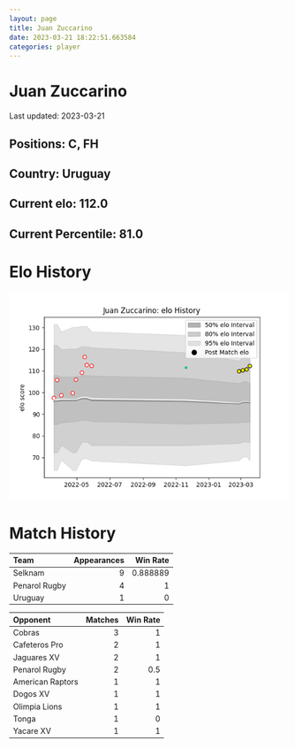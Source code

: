 ```yaml
---  
layout: page  
title: Juan Zuccarino  
date: 2023-03-21 18:22:51.663584  
categories: player  
---
```

# Juan Zuccarino


Last updated: 2023-03-21
## Positions: C, FH

## Country: Uruguay

## Current elo: 112.0

## Current Percentile: 81.0

# Elo History


![elo history](history_JuanZuccarino.png)
# Match History


| Team          |   Appearances |   Win Rate |
|:--------------|--------------:|-----------:|
| Selknam       |             9 |   0.888889 |
| Penarol Rugby |             4 |   1        |
| Uruguay       |             1 |   0        |

| Opponent         |   Matches |   Win Rate |
|:-----------------|----------:|-----------:|
| Cobras           |         3 |        1   |
| Cafeteros Pro    |         2 |        1   |
| Jaguares XV      |         2 |        1   |
| Penarol Rugby    |         2 |        0.5 |
| American Raptors |         1 |        1   |
| Dogos XV         |         1 |        1   |
| Olimpia Lions    |         1 |        1   |
| Tonga            |         1 |        0   |
| Yacare XV        |         1 |        1   |